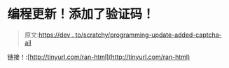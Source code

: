 # 编程更新！添加了验证码！

> 原文:[https://dev . to/scratchy/programming-update-added-captcha-ail](https://dev.to/scratchy/programming-update-added-captcha-ail)

链接！:[http://tinyurl.com/ran-html](http://tinyurl.com/ran-html)